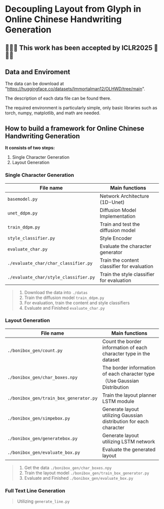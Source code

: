 # Decoupling Layout from Glyph in Online Chinese Handwriting Generation
## 🎉🎉🎉 This work has been accepted by ICLR2025 🎉🎉🎉
## Data and Enviroment
The data can be download at "https://huggingface.co/datasets/Immortalman12/OLHWD/tree/main".

The description of each data file can be found there.

The required environment is particularly simple, only basic libraries such as torch, numpy, matplotlib, and math are needed.

## How to build a framework for Online Chinese Handwriting Generation
**It consists of two steps:**  
1. Single Character Generation
2. Layout Generation

### Single Character Generation
| File name       | Main functions                                                         |
|-----------------|------------------------------------------------------------------------|
|`basemodel.py`   | Network Architecture (1D-Unet)                                         |
|`unet_ddpm.py`   | Diffusion Model Implementation                                         |
|`train_ddpm.py`  | Train and test the diffusion model                                     |
|`style_classifier.py` | Style Encoder                                                     |
|`evaluate_char.py`    | Evaluate the character generator                                  |  
|`./evaluate_char/char_classifier.py` | Train the content classifier for evaluation        |
|`./evaluate_char/style_classifier.py` | Train the style classifier for evaluation         |

> 1. Download the data into `./datas`
> 2. Train the diffusion model  `train_ddpm.py`  
> 3. For evaluation, train the content and style classifiers 
> 4. Evaluate and Finished `evaluate_char.py` 


### Layout Generation
| File name       | Main functions                                                         |
|-----------------|------------------------------------------------------------------------|
|`./bonibox_gen/count.py`   | Count the border information of each character type in the dataset|
|`./bonibox_gen/char_boxes.npy`   | The border information of each character type  （Use Gaussian Distribution|
|`./bonibox_gen/train_box_generator.py`  | Train the layout planner LSTM module            |
|`./bonibox_gen/simpebox.py` | Generate layout utilizing Gaussian distribution for each character |
|`./bonibox_gen/generatebox.py` | Generate layout utilizing LSTM network|
|`./bonibox_gen/evaluate_box.py` | Evaluate the generated layout   |

> 1. Get the data `./bonibox_gen/char_boxes.npy`
> 2. Train the layout model  `./bonibox_gen/train_box_generator.py`
> 3. Evaluate and Finished `./bonibox_gen/evaluate_box.py` 

### Full Text Line Generation
> Utilizing `generate_line.py`
